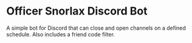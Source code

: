 # Officer Snorlax Discord Bot
A simple bot for Discord that can close and open channels on a defined schedule. Also includes a friend code filter.

